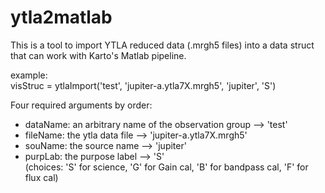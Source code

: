 # ytla2matlab

This is a tool to import YTLA reduced data (.mrgh5 files) into a data struct that can work with Karto's Matlab pipeline.

example:  
visStruc = ytlaImport('test', 'jupiter-a.ytla7X.mrgh5', 'jupiter', 'S')


Four required arguments by order:  
* dataName: an arbitrary name of the observation group --> 'test'  
* fileName: the ytla data file --> 'jupiter-a.ytla7X.mrgh5'  
* souName:  the source name --> 'jupiter'  
* purpLab:  the purpose label --> 'S'  
(choices: 'S' for science, 'G' for Gain cal, 'B' for bandpass cal, 'F' for flux cal)

